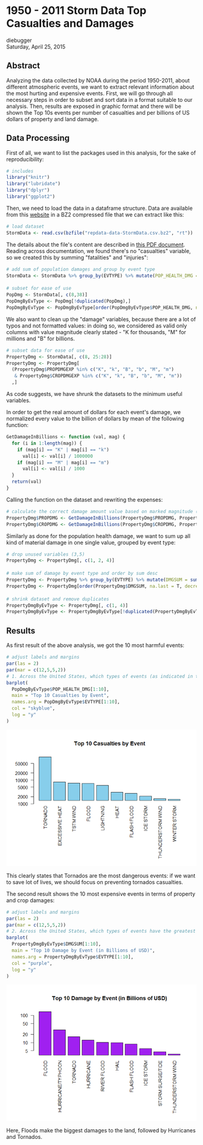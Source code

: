 # 1950 - 2011 Storm Data Top Casualties and Damages
diebugger  
Saturday, April 25, 2015  

## Abstract
Analyzing the data collected by NOAA during the period 1950-2011, about different atmospheric events, we want to extract relevant information about the most hurting and expensive events. First, we will go through all necessary steps in order to subset and sort data in a format suitable to our analysis. Then, results are exposed in graphic format and there will be shown the Top 10s events per number of casualties and per billions of US dollars of property and land damage.

## Data Processing
First of all, we want to list the packages used in this analysis, for the sake of reproducibility:


```r
# includes
library("knitr")
library("lubridate")
library("dplyr")
library("ggplot2")
```

Then, we need to load the data in a dataframe structure. Data are available from this [website](https://d396qusza40orc.cloudfront.net/repdata%2Fdata%2FStormData.csv.bz2) in a BZ2 compressed file that we can extract like this:


```r
# load dataset
StormData <- read.csv(bzfile("repdata-data-StormData.csv.bz2", "rt"))
```

The details about the file's content are described in [this PDF document](https://d396qusza40orc.cloudfront.net/repdata%2Fpeer2_doc%2Fpd01016005curr.pdf). Reading across documentation, we found there's no "casualties" variable, so we created this by summing "fatalities" and "injuries":


```r
# add sum of population damages and group by event type
StormData <- StormData %>% group_by(EVTYPE) %>% mutate(POP_HEALTH_DMG = sum(INJURIES, FATALITIES)) 

# subset for ease of use
PopDmg <- StormData[, c(8,38)]
PopDmgByEvType <- PopDmg[!duplicated(PopDmg),]
PopDmgByEvType <- PopDmgByEvType[order(PopDmgByEvType$POP_HEALTH_DMG, na.last = T, decreasing = T),]
```

We also want to clean up the "damage" variables, because there are a lot of typos and not formatted values: in doing so, we considered as valid only columns with value magnitude clearly stated - "K for thousands, "M" for millions and "B" for billions.


```r
# subset data for ease of use
PropertyDmg <- StormData[, c(8, 25:28)]
PropertyDmg <- PropertyDmg[
  (PropertyDmg$PROPDMGEXP %in% c("K", "k", "B", "b", "M", "m") 
   & PropertyDmg$CROPDMGEXP %in% c("K", "k", "B", "b", "M", "m"))
  ,]
```

As code suggests, we have shrunk the datasets to the minimum useful variables.  

In order to get the real amount of dollars for each event's damage, we normalized every value to the billion of dollars by mean of the following function:


```r
GetDamageInBillions <- function (val, mag) {
  for (i in 1:length(mag)) {
    if (mag[i] == "K" | mag[i] == "k")
      val[i] <- val[i] / 1000000
    if (mag[i] == "M" | mag[i] == "m")
      val[i] <- val[i] / 1000
  }
  return(val)
}
```

Calling the function on the dataset and rewriting the expenses: 


```r
# calculate the correct damage amount value based on marked magnitude (K, M, B)
PropertyDmg$PROPDMG <- GetDamageInBillions(PropertyDmg$PROPDMG, PropertyDmg$PROPDMGEXP)
PropertyDmg$CROPDMG <- GetDamageInBillions(PropertyDmg$CROPDMG, PropertyDmg$CROPDMGEXP)
```

Similarly as done for the population health damage, we want to sum up all kind of material damage in one single value, grouped by event type:


```r
# drop unused variables (3,5)
PropertyDmg <- PropertyDmg[, c(1, 2, 4)]

# make sum of damage by event type and order by sum desc
PropertyDmg <- PropertyDmg %>% group_by(EVTYPE) %>% mutate(DMGSUM = sum(PROPDMG, CROPDMG))
PropertyDmg <- PropertyDmg[order(PropertyDmg$DMGSUM, na.last = T, decreasing = T), ]

# shrink dataset and remove duplicates
PropertyDmgByEvType <- PropertyDmg[, c(1, 4)]
PropertyDmgByEvType <- PropertyDmgByEvType[!duplicated(PropertyDmgByEvType), ]
```

## Results
As first result of the above analysis, we got the 10 most harmful events:


```r
# adjust labels and margins
par(las = 2)
par(mar = c(12,5,5,2))
# 1. Across the United States, which types of events (as indicated in the EVTYPE variable) are most harmful with respect to population health?
barplot(
  PopDmgByEvType$POP_HEALTH_DMG[1:10], 
  main = "Top 10 Casualties by Event", 
  names.arg = PopDmgByEvType$EVTYPE[1:10], 
  col = "skyblue", 
  log = "y"
)
```

![](StormData_files/figure-html/question1-1.png) 

This clearly states that Tornados are the most dangerous events: if we want to save lot of lives, we should focus on preventing tornados casualties.  
  
The second result shows the 10 most expensive events in terms of property and crop damages:


```r
# adjust labels and margins
par(las = 2)
par(mar = c(12,5,5,2))
# 2. Across the United States, which types of events have the greatest economic consequences?
barplot(
  PropertyDmgByEvType$DMGSUM[1:10], 
  main = "Top 10 Damage by Event (in Billions of USD)", 
  names.arg = PropertyDmgByEvType$EVTYPE[1:10], 
  col = "purple", 
  log = "y"
)
```

![](StormData_files/figure-html/question2-1.png) 

Here, Floods make the biggest damages to the land, followed by Hurricanes and Tornados.

